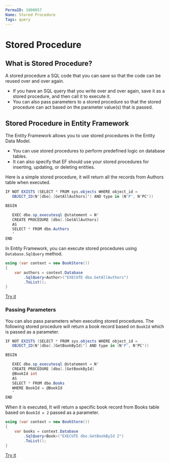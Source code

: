 ```yaml
---
PermaID: 1000057
Name: Stored Procedure
Tags: query
---
```


# Stored Procedure

## What is Stored Procedure?

A stored procedure a SQL code that you can save so that the code can be reused over and over again.

 - If you have an SQL query that you write over and over again, save it as a stored procedure, and then call it to execute it.
 - You can also pass parameters to a stored procedure so that the stored procedure can act based on the parameter value(s) that is passed.

## Stored Procedure in Entity Framework

The Entity Framework allows you to use stored procedures in the Entity Data Model.

 - You can use stored procedures to perform predefined logic on database tables.
 - It can also specify that EF should use your stored procedures for inserting, updating, or deleting entities.

Here is a simple stored procedure, it will return all the records from Authors table when executed.

```csharp
IF NOT EXISTS (SELECT * FROM sys.objects WHERE object_id = 
   OBJECT_ID(N'[dbo].[GetAllAuthors]') AND type in (N'P', N'PC'))

BEGIN

   EXEC dbo.sp_executesql @statement = N'
   CREATE PROCEDURE [dbo].[GetAllAuthors]
   AS
   SELECT * FROM dbo.Authors
   '
END
```

In Entity Framework, you can execute stored procedures using `Database.SqlQuery` method.

```csharp
using (var context = new BookStore())
{
    var authors = context.Database
        .SqlQuery<Author>("EXECUTE dbo.GetAllAuthors")
        .ToList();
}
```

[Try it](https://dotnetfiddle.net/HnkGpN)

### Passing Parameters

You can also pass parameters when executing stored procedures. The following stored procedure will return a book record based on `BookId` which is passed as a parameter.

```csharp
IF NOT EXISTS (SELECT * FROM sys.objects WHERE object_id = 
   OBJECT_ID(N'[dbo].[GetBookById]') AND type in (N'P', N'PC'))

BEGIN

   EXEC dbo.sp_executesql @statement = N'
   CREATE PROCEDURE [dbo].[GetBookById]
   @BookId int
   AS
   SELECT * FROM dbo.Books 
   WHERE BookId = @BookId
   '
END
```

When it is executed, It will return a specific book record from Books table based on `BookId = 2` passed as a parameter.

```csharp
using (var context = new BookStore())
{
    var books = context.Database
        .SqlQuery<Book>("EXECUTE dbo.GetBookById 2")
        .ToList();
}
```

[Try it](https://dotnetfiddle.net/JVRdx3)